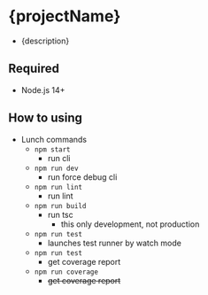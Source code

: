 # {projectName}

- {description}

## Required

- Node.js 14+

## How to using

- Lunch commands
  - `npm start`
    - run cli
  - `npm run dev`
    - run force debug cli
  - `npm run lint`
    - run lint
  - `npm run build`
    - run tsc
      - this only development, not production
  - `npm run test`
    - launches test runner by watch mode
  - `npm run test`
    - get coverage report
  - `npm run coverage`
    - ~~get coverage report~~
